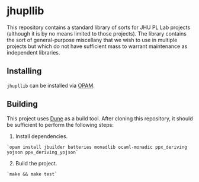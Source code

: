 # jhupllib

This repository contains a standard library of sorts for JHU PL Lab projects (although it is by no means limited to those projects).  The library contains the sort of general-purpose miscellany that we wish to use in multiple projects but which do not have sufficient mass to warrant maintenance as independent libraries.

## Installing

`jhupllib` can be installed via [OPAM](http://opam.ocaml.org).

## Building

This project uses [Dune](https://github.com/ocaml/dune) as a build tool.  After cloning this repository, it should be sufficient to perform the following steps:

  1. Install dependencies.

    `opam install jbuilder batteries monadlib ocaml-monadic ppx_deriving yojson ppx_deriving_yojson`

  2. Build the project.

    `make && make test`
